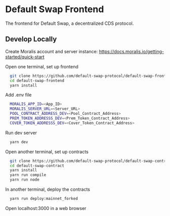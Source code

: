 # Default Swap Frontend

The frontend for Default Swap, a decentralized CDS protocol.

## Develop Locally

Create Moralis account and server instance: https://docs.moralis.io/getting-started/quick-start

Open one terminal, set up frontend

```bash
  git clone https://github.com/default-swap-protocol/default-swap-frontend
  cd default-swap-frontend
  yarn install
```

Add .env file
```bash
  MORALIS_APP_ID=<App_ID>
  MORALIS_SERVER_URL=<Server_URL>
  POOL_CONTRACT_ADDRESS_DEV=<Pool_Contract_Address>
  PREM_TOKEN_ADDRESSS_DEV=<Prem_Token_Contract_Address>
  COVER_TOKEN_ADDRESSS_DEV=<Cover_Token_Contract_Address>
```

Run dev server 
```bash
  yarn dev
```

Open another terminal, set up contracts

```bash
  git clone https://github.com/default-swap-protocol/default-swap-contract
  cd default-swap-contract
  yarn install
  yarn run compile
  yarn run node
```

In another terminal, deploy the contracts

```bash
  yarn run deploy:mainnet_forked
```

Open localhost:3000 in a web browser